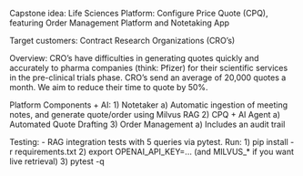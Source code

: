 Capstone idea:
Life Sciences Platform: Configure Price Quote (CPQ), featuring Order Management Platform and Notetaking App

Target customers: Contract Research Organizations (CRO’s)

Overview: CRO’s have difficulties in generating quotes quickly and accurately to pharma companies (think: Pfizer) for their scientific services in the pre-clinical trials phase. CRO’s send an average of 20,000 quotes a month. We aim to reduce their time to quote by 50%.

Platform Components + AI:
    1) Notetaker
        a) Automatic ingestion of meeting notes, and generate quote/order using Milvus RAG
    2) CPQ + AI Agent
        a) Automated Quote Drafting
    3) Order Management
        a) Includes an audit trail

Testing:
    - RAG integration tests with 5 queries via pytest. Run:
      1) pip install -r requirements.txt
      2) export OPENAI_API_KEY=... (and MILVUS_* if you want live retrieval)
      3) pytest -q